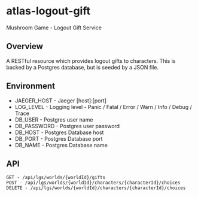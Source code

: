 # atlas-logout-gift
Mushroom Game - Logout Gift Service

## Overview
A RESTful resource which provides logout gifts to characters. This is backed by a Postgres database, but is seeded by a JSON file.
## Environment
- JAEGER_HOST - Jaeger [host]:[port]
- LOG_LEVEL - Logging level - Panic / Fatal / Error / Warn / Info / Debug / Trace
- DB_USER - Postgres user name
- DB_PASSWORD - Postgres user password
- DB_HOST - Postgres Database host
- DB_PORT - Postgres Database port
- DB_NAME - Postgres Database name

## API
    GET - /api/lgs/worlds/{worldId}/gifts
    POST - /api/lgs/worlds/{worldId}/characters/{characterId}/choices
    DELETE - /api/lgs/worlds/{worldId}/characters/{characterId}/choices